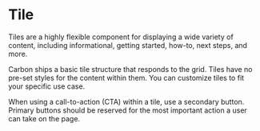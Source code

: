 # Tile

Tiles are a highly flexible component for displaying a wide variety of content, including informational, getting started, how-to, next steps, and more.

Carbon ships a basic tile structure that responds to the grid.
Tiles have no pre-set styles for the content within them. You can customize tiles to fit your specific use case.

When using a call-to-action (CTA) within a tile, use a secondary button.
Primary buttons should be reserved for the most important action a user can take on the page.
